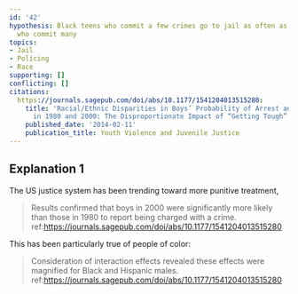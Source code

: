 ```yaml
---
id: '42'
hypothesis: Black teens who commit a few crimes go to jail as often as white teens
  who commit many
topics:
- Jail
- Policing
- Race
supporting: []
conflicting: []
citations:
  https://journals.sagepub.com/doi/abs/10.1177/1541204013515280:
    title: 'Racial/Ethnic Disparities in Boys’ Probability of Arrest and Court Actions
      in 1980 and 2000: The Disproportionate Impact of “Getting Tough” on Crime'
    published_date: '2014-02-11'
    publication_title: Youth Violence and Juvenile Justice
---
```

## Explanation 1

The US justice system has been trending toward more punitive treatment,

> Results confirmed that boys in 2000 were significantly more likely than those in 1980 to report being charged with a crime.
> ref:https://journals.sagepub.com/doi/abs/10.1177/1541204013515280

This has been particularly true of people of color:

> Consideration of interaction effects revealed these effects were magnified for Black and Hispanic males.
> ref:https://journals.sagepub.com/doi/abs/10.1177/1541204013515280
